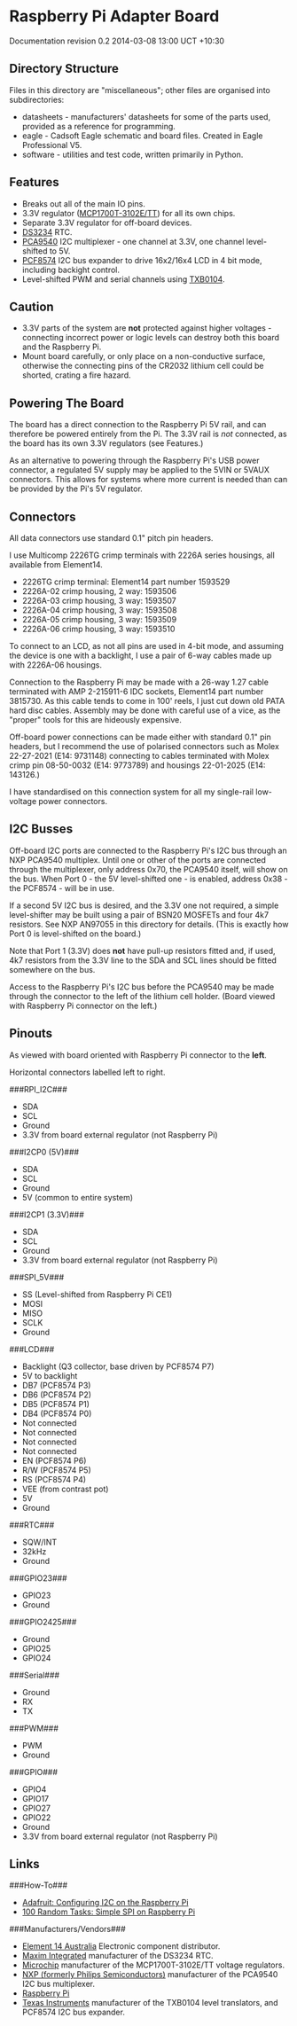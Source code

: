 Raspberry Pi Adapter Board
==========================

Documentation revision 0.2 2014-03-08 13:00 UCT +10:30


Directory Structure
-------------------

Files in this directory are "miscellaneous"; other files are organised into subdirectories:

* datasheets - manufacturers' datasheets for some of the parts used, provided as a reference for programming. 
* eagle - Cadsoft Eagle schematic and board files. Created in Eagle Professional V5.
* software - utilities and test code, written primarily in Python.


Features
--------

* Breaks out all of the main IO pins.
* 3.3V regulator ([MCP1700T-3102E/TT](http://www.microchip.com/wwwproducts/Devices.aspx?dDocName=en010642)) for all its own chips.
* Separate 3.3V regulator for off-board devices.
* [DS3234](http://www.maximintegrated.com/datasheet/index.mvp/id/4051) RTC.
* [PCA9540](http://www.nxp.com/products/interface_and_connectivity/i2c/i2c_multiplexers_switches/series/PCA9540B.html) I2C multiplexer - one channel at 3.3V, one channel level-shifted to 5V.
* [PCF8574](http://www.ti.com/product/pcf8574) I2C bus expander to drive 16x2/16x4 LCD in 4 bit mode, including backight control.
* Level-shifted PWM and serial channels using [TXB0104](http://www.ti.com/product/txb0104).


Caution
-------

* 3.3V parts of the system are **not** protected against higher voltages - connecting incorrect power or logic levels can destroy both this board and the Raspberry Pi.
* Mount board carefully, or only place on a non-conductive surface, otherwise the connecting pins of the CR2032 lithium cell could be shorted, crating a fire hazard.


Powering The Board
------------------

The board has a direct connection to the Raspberry Pi 5V rail, and can therefore be powered entirely from the Pi. The 3.3V rail is *not* connected, as the board has its own 3.3V regulators (see Features.)

As an alternative to powering through the Raspberry Pi's USB power connector, a regulated 5V supply may be applied to the 5VIN or 5VAUX connectors. This allows for systems where more current is needed than can be provided by the Pi's 5V regulator.


Connectors
----------

All data connectors use standard 0.1" pitch pin headers.

I use Multicomp 2226TG crimp terminals with 2226A series housings, all available
from Element14.

* 2226TG crimp terminal: Element14 part number 1593529
* 2226A-02 crimp housing, 2 way: 1593506
* 2226A-03 crimp housing, 3 way: 1593507
* 2226A-04 crimp housing, 3 way: 1593508
* 2226A-05 crimp housing, 3 way: 1593509
* 2226A-06 crimp housing, 3 way: 1593510

To connect to an LCD, as not all pins are used in 4-bit mode, and assuming the device is one with a backlight, I use a pair of 6-way cables made up with 2226A-06 housings.

Connection to the Raspberry Pi may be made with a 26-way 1.27 cable terminated with AMP 2-215911-6 IDC sockets, Element14 part number 3815730. As this cable tends to come in 100' reels, I just cut down old PATA hard disc cables. Assembly may be done with careful use of a vice, as the "proper" tools for this are hideously expensive.

Off-board power connections can be made either with standard 0.1" pin headers, but I recommend the use of polarised connectors such as Molex 22-27-2021 (E14: 9731148) connecting to cables terminated with Molex crimp pin 08-50-0032 (E14: 9773789) and housings 22-01-2025 (E14: 143126.)

I have standardised on this connection system for all my single-rail low-voltage power connectors.


I2C Busses
----------

Off-board I2C ports are connected to the Raspberry Pi's I2C bus through an NXP PCA9540 multiplex. Until one or other of the ports are connected through the multiplexer, only address 0x70, the PCA9540 itself, will show on the bus. When Port 0 - the 5V level-shifted one - is enabled, address 0x38 - the PCF8574 - will be in use.

If a second 5V I2C bus is desired, and the 3.3V one not required, a simple level-shifter may be built using a pair of BSN20 MOSFETs and four 4k7 resistors. See NXP AN97055 in this directory for details. (This is exactly how Port 0 is level-shifted on the board.)

Note that Port 1 (3.3V) does __not__ have pull-up resistors fitted and, if used, 4k7 resistors from the 3.3V line to the SDA and SCL lines should be fitted somewhere on the bus.

Access to the Raspberry Pi's I2C bus before the PCA9540 may be made through the connector to the left of the lithium cell holder. (Board viewed with Raspberry Pi connector on the left.) 


Pinouts
-------

As viewed with board oriented with Raspberry Pi connector to the __left__.

Horizontal connectors labelled left to right.

###RPI_I2C###

* SDA
* SCL
* Ground
* 3.3V from board external regulator (not Raspberry Pi)

###I2CP0 (5V)###

* SDA
* SCL
* Ground
* 5V (common to entire system)

###I2CP1 (3.3V)###

* SDA
* SCL
* Ground
* 3.3V from board external regulator (not Raspberry Pi)

###SPI_5V###

* SS (Level-shifted from Raspberry Pi CE1)
* MOSI
* MISO
* SCLK
* Ground

###LCD###

* Backlight (Q3 collector, base driven by PCF8574 P7)
* 5V to backlight
* DB7 (PCF8574 P3)
* DB6 (PCF8574 P2)
* DB5 (PCF8574 P1)
* DB4 (PCF8574 P0)
* Not connected
* Not connected
* Not connected
* Not connected
* EN  (PCF8574 P6)
* R/W (PCF8574 P5)
* RS  (PCF8574 P4)
* VEE (from contrast pot)
* 5V
* Ground

###RTC###

* SQW/INT
* 32kHz
* Ground

###GPIO23###

* GPIO23
* Ground

###GPIO2425###

* Ground
* GPIO25
* GPIO24

###Serial###

* Ground
* RX
* TX

###PWM###

* PWM
* Ground

###GPIO###

* GPIO4
* GPIO17
* GPIO27
* GPIO22
* Ground
* 3.3V from board external regulator (not Raspberry Pi)


Links
-----

###How-To###

* [Adafruit: Configuring I2C on the Raspberry Pi](http://learn.adafruit.com/adafruits-raspberry-pi-lesson-4-gpio-setup/configuring-i2c)
* [100 Random Tasks: Simple SPI on Raspberry Pi](http://www.100randomtasks.com/simple-spi-on-raspberry-pi)

###Manufacturers/Vendors###

* [Element 14 Australia](http://au.element14.com) Electronic component distributor.
* [Maxim Integrated](http://www.maximintegrated.com/) manufacturer of the DS3234 RTC.
* [Microchip](http://www.microchip.com) manufacturer of the MCP1700T-3102E/TT voltage regulators.
* [NXP (formerly Philips Semiconductors)](http://www.nxp.com) manufacturer of the PCA9540 I2C bus multiplexer.
* [Raspberry Pi](http://www.raspberrypi.org/)
* [Texas Instruments](http://www.ti.com) manufacturer of the TXB0104 level translators, and PCF8574 I2C bus expander.
